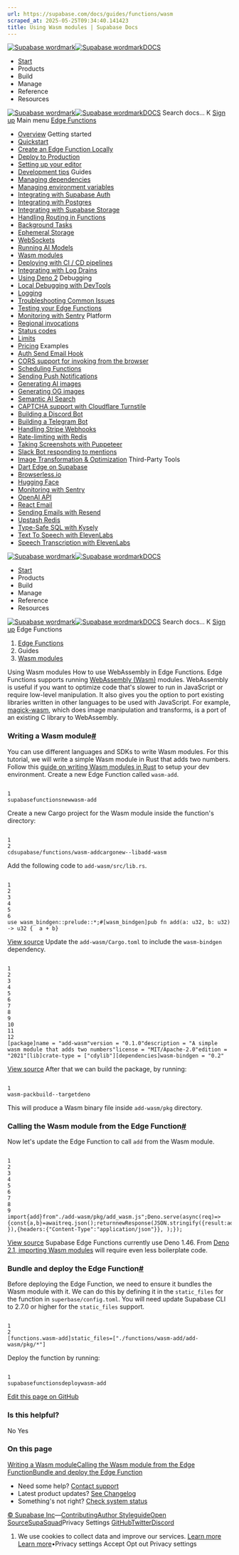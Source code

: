 ```yaml
---
url: https://supabase.com/docs/guides/functions/wasm
scraped_at: 2025-05-25T09:34:40.141423
title: Using Wasm modules | Supabase Docs
---
```


[![Supabase wordmark](https://supabase.com/docs/_next/image?url=%2Fdocs%2Fsupabase-dark.svg&w=256&q=75)![Supabase wordmark](https://supabase.com/docs/_next/image?url=%2Fdocs%2Fsupabase-light.svg&w=256&q=75)DOCS](https://supabase.com/docs)
  * [Start](https://supabase.com/docs/guides/getting-started)
  * Products 
  * Build 
  * Manage 
  * Reference 
  * Resources 


[![Supabase wordmark](https://supabase.com/docs/_next/image?url=%2Fdocs%2Fsupabase-dark.svg&w=256&q=75)![Supabase wordmark](https://supabase.com/docs/_next/image?url=%2Fdocs%2Fsupabase-light.svg&w=256&q=75)DOCS](https://supabase.com/docs)
Search docs...
K
[Sign up](https://supabase.com/dashboard)
Main menu
[Edge Functions](https://supabase.com/docs/guides/functions)
  * [Overview](https://supabase.com/docs/guides/functions)
Getting started
  * [Quickstart](https://supabase.com/docs/guides/functions/quickstart)
  * [Create an Edge Function Locally](https://supabase.com/docs/guides/functions/local-quickstart)
  * [Deploy to Production](https://supabase.com/docs/guides/functions/deploy)
  * [Setting up your editor](https://supabase.com/docs/guides/functions/local-development)
  * [Development tips](https://supabase.com/docs/guides/functions/development-tips)
Guides
  * [Managing dependencies](https://supabase.com/docs/guides/functions/dependencies)
  * [Managing environment variables](https://supabase.com/docs/guides/functions/secrets)
  * [Integrating with Supabase Auth](https://supabase.com/docs/guides/functions/auth)
  * [Integrating with Postgres](https://supabase.com/docs/guides/functions/connect-to-postgres)
  * [Integrating with Supabase Storage](https://supabase.com/docs/guides/functions/storage-caching)
  * [Handling Routing in Functions](https://supabase.com/docs/guides/functions/routing)
  * [Background Tasks](https://supabase.com/docs/guides/functions/background-tasks)
  * [Ephemeral Storage](https://supabase.com/docs/guides/functions/ephemeral-storage)
  * [WebSockets](https://supabase.com/docs/guides/functions/websockets)
  * [Running AI Models](https://supabase.com/docs/guides/functions/ai-models)
  * [Wasm modules](https://supabase.com/docs/guides/functions/wasm)
  * [Deploying with CI / CD pipelines](https://supabase.com/docs/guides/functions/cicd-workflow)
  * [Integrating with Log Drains](https://supabase.com/docs/guides/platform/log-drains)
  * [Using Deno 2](https://supabase.com/docs/guides/functions/deno2)
Debugging
  * [Local Debugging with DevTools](https://supabase.com/docs/guides/functions/debugging-tools)
  * [Logging](https://supabase.com/docs/guides/functions/logging)
  * [Troubleshooting Common Issues](https://supabase.com/docs/guides/functions/troubleshooting)
  * [Testing your Edge Functions](https://supabase.com/docs/guides/functions/unit-test)
  * [Monitoring with Sentry](https://supabase.com/docs/guides/functions/examples/sentry-monitoring)
Platform
  * [Regional invocations](https://supabase.com/docs/guides/functions/regional-invocation)
  * [Status codes](https://supabase.com/docs/guides/functions/status-codes)
  * [Limits](https://supabase.com/docs/guides/functions/limits)
  * [Pricing](https://supabase.com/docs/guides/functions/pricing)
Examples
  * [Auth Send Email Hook](https://supabase.com/docs/guides/functions/examples/auth-send-email-hook-react-email-resend)
  * [CORS support for invoking from the browser](https://supabase.com/docs/guides/functions/cors)
  * [Scheduling Functions](https://supabase.com/docs/guides/functions/schedule-functions)
  * [Sending Push Notifications](https://supabase.com/docs/guides/functions/examples/push-notifications)
  * [Generating AI images](https://supabase.com/docs/guides/functions/examples/amazon-bedrock-image-generator)
  * [Generating OG images ](https://supabase.com/docs/guides/functions/examples/og-image)
  * [Semantic AI Search](https://supabase.com/docs/guides/functions/examples/semantic-search)
  * [CAPTCHA support with Cloudflare Turnstile](https://supabase.com/docs/guides/functions/examples/cloudflare-turnstile)
  * [Building a Discord Bot](https://supabase.com/docs/guides/functions/examples/discord-bot)
  * [Building a Telegram Bot](https://supabase.com/docs/guides/functions/examples/telegram-bot)
  * [Handling Stripe Webhooks ](https://supabase.com/docs/guides/functions/examples/stripe-webhooks)
  * [Rate-limiting with Redis](https://supabase.com/docs/guides/functions/examples/rate-limiting)
  * [Taking Screenshots with Puppeteer](https://supabase.com/docs/guides/functions/examples/screenshots)
  * [Slack Bot responding to mentions](https://supabase.com/docs/guides/functions/examples/slack-bot-mention)
  * [Image Transformation & Optimization](https://supabase.com/docs/guides/functions/examples/image-manipulation)
Third-Party Tools
  * [Dart Edge on Supabase](https://supabase.com/docs/guides/functions/dart-edge)
  * [Browserless.io](https://supabase.com/docs/guides/functions/examples/screenshots)
  * [Hugging Face](https://supabase.com/docs/guides/ai/examples/huggingface-image-captioning)
  * [Monitoring with Sentry](https://supabase.com/docs/guides/functions/examples/sentry-monitoring)
  * [OpenAI API](https://supabase.com/docs/guides/ai/examples/openai)
  * [React Email](https://supabase.com/docs/guides/functions/examples/auth-send-email-hook-react-email-resend)
  * [Sending Emails with Resend](https://supabase.com/docs/guides/functions/examples/send-emails)
  * [Upstash Redis](https://supabase.com/docs/guides/functions/examples/upstash-redis)
  * [Type-Safe SQL with Kysely](https://supabase.com/docs/guides/functions/kysely-postgres)
  * [Text To Speech with ElevenLabs](https://supabase.com/docs/guides/functions/examples/elevenlabs-generate-speech-stream)
  * [Speech Transcription with ElevenLabs](https://supabase.com/docs/guides/functions/examples/elevenlabs-transcribe-speech)


[![Supabase wordmark](https://supabase.com/docs/_next/image?url=%2Fdocs%2Fsupabase-dark.svg&w=256&q=75)![Supabase wordmark](https://supabase.com/docs/_next/image?url=%2Fdocs%2Fsupabase-light.svg&w=256&q=75)DOCS](https://supabase.com/docs)
  * [Start](https://supabase.com/docs/guides/getting-started)
  * Products 
  * Build 
  * Manage 
  * Reference 
  * Resources 


[![Supabase wordmark](https://supabase.com/docs/_next/image?url=%2Fdocs%2Fsupabase-dark.svg&w=256&q=75)![Supabase wordmark](https://supabase.com/docs/_next/image?url=%2Fdocs%2Fsupabase-light.svg&w=256&q=75)DOCS](https://supabase.com/docs)
Search docs...
K
[Sign up](https://supabase.com/dashboard)
Edge Functions
  1. [Edge Functions](https://supabase.com/docs/guides/functions)
  2. Guides
  3. [Wasm modules](https://supabase.com/docs/guides/functions/wasm)


Using Wasm modules
How to use WebAssembly in Edge Functions.
Edge Functions supports running [WebAssembly (Wasm)](https://developer.mozilla.org/en-US/docs/WebAssembly) modules. WebAssembly is useful if you want to optimize code that's slower to run in JavaScript or require low-level manipulation.
It also gives you the option to port existing libraries written in other languages to be used with JavaScript. For example, [magick-wasm](https://supabase.com/docs/guides/functions/examples/image-manipulation), which does image manipulation and transforms, is a port of an existing C library to WebAssembly.
### Writing a Wasm module[#](https://supabase.com/docs/guides/functions/wasm#writing-a-wasm-module)
You can use different languages and SDKs to write Wasm modules. For this tutorial, we will write a simple Wasm module in Rust that adds two numbers.
Follow this [guide on writing Wasm modules in Rust](https://developer.mozilla.org/en-US/docs/WebAssembly/Rust_to_Wasm) to setup your dev environment.
Create a new Edge Function called `wasm-add`.
```

1
supabasefunctionsnewwasm-add

```

Create a new Cargo project for the Wasm module inside the function's directory:
```

1
2
cdsupabase/functions/wasm-addcargonew--libadd-wasm

```

Add the following code to `add-wasm/src/lib.rs`.
```

1
2
3
4
5
6
use wasm_bindgen::prelude::*;#[wasm_bindgen]pub fn add(a: u32, b: u32) -> u32 {  a + b}

```

[View source](https://github.com/supabase/supabase/blob/d218d9190b87d81519f20b5705c7e88ef8bc32b3/examples/edge-functions/supabase/functions/wasm-modules/add-wasm/src/lib.rs)
Update the `add-wasm/Cargo.toml` to include the `wasm-bindgen` dependency.
```

1
2
3
4
5
6
7
8
9
10
11
12
[package]name = "add-wasm"version = "0.1.0"description = "A simple wasm module that adds two numbers"license = "MIT/Apache-2.0"edition = "2021"[lib]crate-type = ["cdylib"][dependencies]wasm-bindgen = "0.2"

```

[View source](https://github.com/supabase/supabase/blob/d218d9190b87d81519f20b5705c7e88ef8bc32b3/examples/edge-functions/supabase/functions/wasm-modules/add-wasm/Cargo.toml)
After that we can build the package, by running:
```

1
wasm-packbuild--targetdeno

```

This will produce a Wasm binary file inside `add-wasm/pkg` directory.
### Calling the Wasm module from the Edge Function[#](https://supabase.com/docs/guides/functions/wasm#calling-the-wasm-module-from-the-edge-function)
Now let's update the Edge Function to call `add` from the Wasm module.
```

1
2
3
4
5
6
7
8
9
import{add}from"./add-wasm/pkg/add_wasm.js";Deno.serve(async(req)=>{const{a,b}=awaitreq.json();returnnewResponse(JSON.stringify({result:add(a,b) }),{headers:{"Content-Type":"application/json"}}, );});

```

[View source](https://github.com/supabase/supabase/blob/d218d9190b87d81519f20b5705c7e88ef8bc32b3/examples/edge-functions/supabase/functions/wasm-modules/index.ts)
Supabase Edge Functions currently use Deno 1.46. From [Deno 2.1, importing Wasm modules](https://deno.com/blog/v2.1) will require even less boilerplate code.
### Bundle and deploy the Edge Function[#](https://supabase.com/docs/guides/functions/wasm#bundle-and-deploy-the-edge-function)
Before deploying the Edge Function, we need to ensure it bundles the Wasm module with it. We can do this by defining it in the `static_files` for the function in `superbase/config.toml`.
You will need update Supabase CLI to 2.7.0 or higher for the `static_files` support.
```

1
2
[functions.wasm-add]static_files=["./functions/wasm-add/add-wasm/pkg/*"]

```

Deploy the function by running:
```

1
supabasefunctionsdeploywasm-add

```

[Edit this page on GitHub ](https://github.com/supabase/supabase/blob/master/apps/docs/content/guides/functions/wasm.mdx)
### Is this helpful?
No Yes
### On this page
[Writing a Wasm module](https://supabase.com/docs/guides/functions/wasm#writing-a-wasm-module)[Calling the Wasm module from the Edge Function](https://supabase.com/docs/guides/functions/wasm#calling-the-wasm-module-from-the-edge-function)[Bundle and deploy the Edge Function](https://supabase.com/docs/guides/functions/wasm#bundle-and-deploy-the-edge-function)
  * Need some help?
[Contact support](https://supabase.com/support)
  * Latest product updates?
[See Changelog](https://supabase.com/changelog)
  * Something's not right?
[Check system status](https://status.supabase.com/)


[© Supabase Inc](https://supabase.com/)—[Contributing](https://github.com/supabase/supabase/blob/master/apps/docs/DEVELOPERS.md)[Author Styleguide](https://github.com/supabase/supabase/blob/master/apps/docs/CONTRIBUTING.md)[Open Source](https://supabase.com/open-source)[SupaSquad](https://supabase.com/supasquad)Privacy Settings
[GitHub](https://github.com/supabase/supabase)[Twitter](https://twitter.com/supabase)[Discord](https://discord.supabase.com/)
  1. We use cookies to collect data and improve our services. [Learn more](https://supabase.com/privacy#8-cookies-and-similar-technologies-used-on-our-european-services)
[Learn more](https://supabase.com/privacy#8-cookies-and-similar-technologies-used-on-our-european-services)•Privacy settings
Accept Opt out Privacy settings



